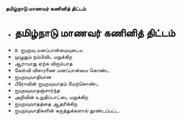 **தமிழ்நாடு மாணவர் கணினித் திட்டம்**
- # தமிழ்நாடு மாணவர் கணினித் திட்டம்
- a. ஐயுறவு மனப்பான்மையுடைய
- முழுதும் நம்பிவிட மறுக்கிற
- ஆராயாது ஏற்க விரும்பாத
- கேள்வி விசாரணை மனப்பான்மை கொண்ட
- ஐயுறவுவாதியான
- பீரோவின் ஐயுறவுவாதம் மேற்கொண்ட
- ஐயுறவுவாதஞ்சார்ந்த
- அறிவின் உறுதிப்பாட்டை மறுக்கிற
- ஐயுறவுவாதத்தை ஆதரிக்கிற
- ஐயுறவுவாதிகளின் கருத்துக்களால் தூண்டப்பட்ட.

